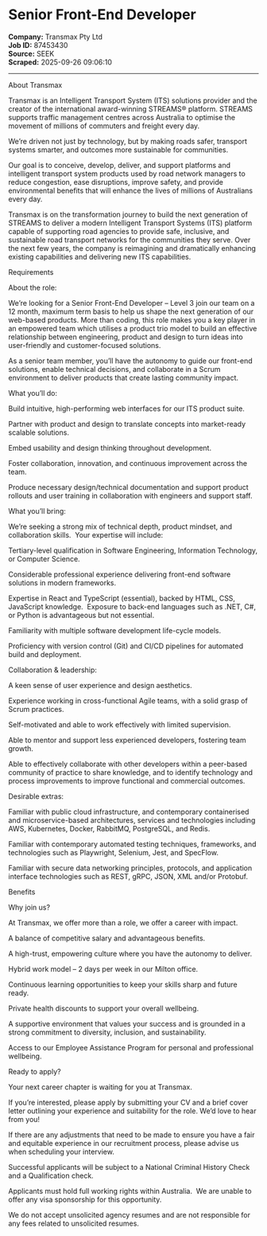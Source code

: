 # Senior Front-End Developer

**Company:** Transmax Pty Ltd  
**Job ID:** 87453430  
**Source:** SEEK  
**Scraped:** 2025-09-26 09:06:10

---

About Transmax

Transmax is an Intelligent Transport System (ITS) solutions provider and the creator of the international award-winning STREAMS® platform. STREAMS supports traffic management centres across Australia to optimise the movement of millions of commuters and freight every day.

We’re driven not just by technology, but by making roads safer, transport systems smarter, and outcomes more sustainable for communities.

Our goal is to conceive, develop, deliver, and support platforms and intelligent transport system products used by road network managers to reduce congestion, ease disruptions, improve safety, and provide environmental benefits that will enhance the lives of millions of Australians every day.

Transmax is on the transformation journey to build the next generation of STREAMS to deliver a modern Intelligent Transport Systems (ITS) platform capable of supporting road agencies to provide safe, inclusive, and sustainable road transport networks for the communities they serve. Over the next few years, the company is reimagining and dramatically enhancing existing capabilities and delivering new ITS capabilities.

Requirements

About the role:

We’re looking for a Senior Front-End Developer – Level 3 join our team on a 12 month, maximum term basis to help us shape the next generation of our web-based products. More than coding, this role makes you a key player in an empowered team which utilises a product trio model to build an effective relationship between engineering, product and design to turn ideas into user-friendly and customer-focused solutions.

As a senior team member, you’ll have the autonomy to guide our front-end solutions, enable technical decisions, and collaborate in a Scrum environment to deliver products that create lasting community impact.

What you’ll do:

Build intuitive, high-performing web interfaces for our ITS product suite.

Partner with product and design to translate concepts into market-ready scalable solutions.

Embed usability and design thinking throughout development.

Foster collaboration, innovation, and continuous improvement across the team.

Produce necessary design/technical documentation and support product rollouts and user training in collaboration with engineers and support staff.

What you’ll bring:

We’re seeking a strong mix of technical depth, product mindset, and collaboration skills.  Your expertise will include:

Tertiary-level qualification in Software Engineering, Information Technology, or Computer Science.

Considerable professional experience delivering front-end software solutions in modern frameworks.

Expertise in React and TypeScript (essential), backed by HTML, CSS, JavaScript knowledge.  Exposure to back-end languages such as .NET, C#, or Python is advantageous but not essential.

Familiarity with multiple software development life-cycle models.

Proficiency with version control (Git) and CI/CD pipelines for automated build and deployment.

Collaboration & leadership:

A keen sense of user experience and design aesthetics.

Experience working in cross-functional Agile teams, with a solid grasp of Scrum practices.

Self-motivated and able to work effectively with limited supervision.

Able to mentor and support less experienced developers, fostering team growth.

Able to effectively collaborate with other developers within a peer-based community of practice to share knowledge, and to identify technology and process improvements to improve functional and commercial outcomes.

Desirable extras:

Familiar with public cloud infrastructure, and contemporary containerised and microservice-based architectures, services and technologies including AWS, Kubernetes, Docker, RabbitMQ, PostgreSQL, and Redis.

Familiar with contemporary automated testing techniques, frameworks, and technologies such as Playwright, Selenium, Jest, and SpecFlow.

Familiar with secure data networking principles, protocols, and application interface technologies such as REST, gRPC, JSON, XML and/or Protobuf.

Benefits

Why join us?

At Transmax, we offer more than a role, we offer a career with impact.

A balance of competitive salary and advantageous benefits.

A high-trust, empowering culture where you have the autonomy to deliver.

Hybrid work model – 2 days per week in our Milton office.

Continuous learning opportunities to keep your skills sharp and future ready.

Private health discounts to support your overall wellbeing.

A supportive environment that values your success and is grounded in a strong commitment to diversity, inclusion, and sustainability.

Access to our Employee Assistance Program for personal and professional wellbeing.

Ready to apply?

Your next career chapter is waiting for you at Transmax.

If you’re interested, please apply by submitting your CV and a brief cover letter outlining your experience and suitability for the role. We’d love to hear from you!

If there are any adjustments that need to be made to ensure you have a fair and equitable experience in our recruitment process, please advise us when scheduling your interview.

Successful applicants will be subject to a National Criminal History Check and a Qualification check.

Applicants must hold full working rights within Australia.  We are unable to offer any visa sponsorship for this opportunity.

We do not accept unsolicited agency resumes and are not responsible for any fees related to unsolicited resumes.

